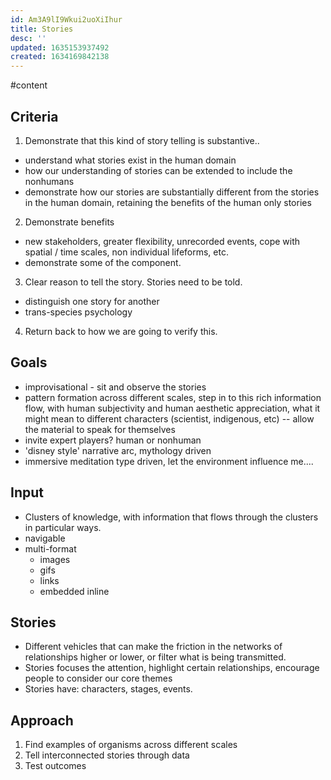 ```yaml
---
id: Am3A9lI9Wkui2uoXiIhur
title: Stories
desc: ''
updated: 1635153937492
created: 1634169842138
---
```


#content

## Criteria

1. Demonstrate that this kind of story telling is substantive..
- understand what stories exist in the human domain
- how our understanding of stories can be extended to include the nonhumans
- demonstrate how our stories are substantially different from the stories in the human domain, retaining the benefits of the human only stories

2. Demonstrate benefits
- new stakeholders, greater flexibility, unrecorded events, cope with spatial / time scales, non individual lifeforms, etc. 
- demonstrate some of the component.

3. Clear reason to tell the story. Stories need to be told. 
- distinguish one story for another
- trans-species psychology 

4. Return back to how we are going to verify this. 

## Goals
- improvisational - sit and observe the stories
- pattern formation across different scales, step in to this rich information flow, with human subjectivity and human aesthetic appreciation, what it might mean to different characters (scientist, indigenous, etc) -- allow the material to speak for themselves
- invite expert players? human or nonhuman
- 'disney style' narrative arc, mythology driven
- immersive meditation type driven, let the environment influence me....
## Input 

- Clusters of knowledge, with information that flows through the clusters in particular ways.
- navigable
- multi-format
  - images
  - gifs
  - links
  - embedded inline
## Stories

- Different vehicles that can make the friction in the networks of relationships higher or lower, or filter what is being transmitted. 
- Stories focuses the attention, highlight certain relationships, encourage people to consider our core themes
- Stories have: characters, stages, events.

## Approach

1. Find examples of organisms across different scales 
2. Tell interconnected stories through data 
3. Test outcomes 
